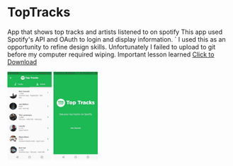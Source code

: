 # TopTracks
App that shows top tracks and artists listened to on spotify
This app used Spotify's API and OAuth to login and display information.
`
I used this as an opportunity to refine design skills. Unfortunately I failed to upload to git before my computer required wiping. Important lesson learned
<a href="top_tracks.apk" download>Click to Download</a>

<p float="left">
  <img src="/87503691_222350735552569_1658109589620523008_n.jpg" width="100" />
  <img src="/89562559_624152301699969_2055141005027442688_n.jpg" width="100" /> 
</p>
